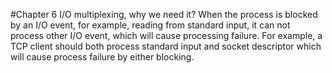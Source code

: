 #Chapter 6
I/O multiplexing, why we need it?
When the process is blocked by an I/O event, for example, reading from standard input, it can not process other I/O event, which will cause processing failure. For example, a TCP client should both process standard input and socket descriptor which will cause process failure by either blocking.
